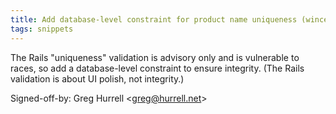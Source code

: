 ```yaml
---
title: Add database-level constraint for product name uniqueness (wincent.dev, 7805a54)
tags: snippets
---
```


The Rails "uniqueness" validation is advisory only and is vulnerable to races, so add a database-level constraint to ensure integrity. (The Rails validation is about UI polish, not integrity.)

Signed-off-by: Greg Hurrell &lt;greg@hurrell.net&gt;
